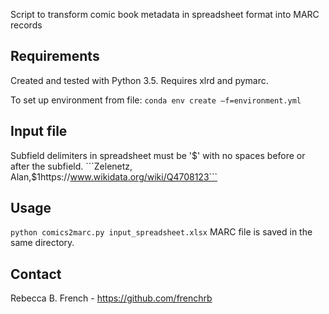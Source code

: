 Script to transform comic book metadata in spreadsheet format into MARC records

## Requirements
Created and tested with Python 3.5. Requires xlrd and pymarc. 

To set up environment from file: ```conda env create –f=environment.yml```

## Input file
Subfield delimiters in spreadsheet must be '$' with no spaces before or after the subfield.
```Zelenetz, Alan,$1https://www.wikidata.org/wiki/Q4708123```

## Usage
```python comics2marc.py input_spreadsheet.xlsx```
MARC file is saved in the same directory.

## Contact
Rebecca B. French - <https://github.com/frenchrb>
